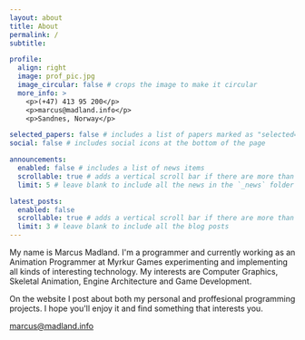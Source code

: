 ```yaml
---
layout: about
title: About
permalink: /
subtitle: 

profile:
  align: right
  image: prof_pic.jpg
  image_circular: false # crops the image to make it circular
  more_info: >
    <p>(+47) 413 95 200</p>
    <p>marcus@madland.info</p>
    <p>Sandnes, Norway</p>

selected_papers: false # includes a list of papers marked as "selected={true}"
social: false # includes social icons at the bottom of the page

announcements:
  enabled: false # includes a list of news items
  scrollable: true # adds a vertical scroll bar if there are more than 3 news items
  limit: 5 # leave blank to include all the news in the `_news` folder

latest_posts:
  enabled: false
  scrollable: true # adds a vertical scroll bar if there are more than 3 new posts items
  limit: 3 # leave blank to include all the blog posts
---
```


My name is Marcus Madland. I'm a programmer and currently working as an Animation Programmer at Myrkur Games experimenting and implementing all kinds of interesting technology. My interests are Computer Graphics, Skeletal Animation, Engine Architecture and Game Development.

On the website I post about both my personal and proffesional programming projects. I hope you'll enjoy it and find something that interests you.

<a href='#'>marcus@madland.info</a>
